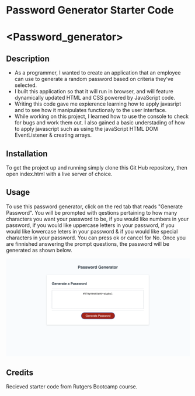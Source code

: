 # Password Generator Starter Code

# <Password_generator>

## Description

- As a programmer, I wanted to create an application that an employee can use to generate a random password based on criteria they've selected.
- I built this application so that it will run in browser, and will feature dynamically updated HTML and CSS powered by JavaScript code.
- Writing this code gave me expierence learning how to apply javasript and to see how it manipulates functionaly to the user interface.
- While working on this project, I learned how to use the console to check for bugs and work them out. I also gained a basic understading of how to apply javascript such as using the javaScript HTML DOM EventListener & creating arrays. 


## Installation

To get the project up and running simply clone this Git Hub repository, then open index.html with a live server of choice.

## Usage

To use this password generator, click on the red tab that reads "Generate Password".
You will be prompted with qestions pertaining to how many characters you want your password to be, if you would like numbers in your password, if you would like uppercase letters in your password, if you would like lowercase leters in your password & if you would like special characters in your password. You can press ok or cancel for No. Once you are finnished answering the prompt questions, the password will be generated as shown below.

![alt text](assets/images/link.png)


## Credits
Recieved starter code from Rutgers Bootcamp course.




